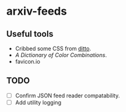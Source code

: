 # arxiv-feeds

## Useful tools

+ Cribbed some CSS from [ditto](https://github.com/lukasschwab/ditto).
+ *A Dictionary of Color Combinations*.
+ favicon.io

## TODO

- [ ] Confirm JSON feed reader compatability.
- [ ] Add utility logging
